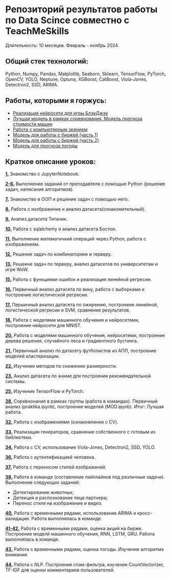 # Репозиторий результатов работы по Data Scince совместно с TeachMeSkills 

Длительность: 10 месяцев. Февраль - ноябрь 2024.

## Общий стек технологий:
Python, Numpy, Pandas, Matplotlib, Seaborn, Sklearn, TensorFlow, PyTorch, OpenCV, YOLO, Neptune, Optuna, XGBoost, CatBoost, Viola-Jones, Detectron2, SSD, ARIMA.

## Работы, которыми я горжусь:

  - [Реализация нейросети для игры БлэкДжэк](https://github.com/VladislavErmakovich/Project-TMS-DS) 
  - [Лучшая модель в рамках соревнования. Модель прогноза стоимости машин](https://github.com/VladislavErmakovich/TMSds/tree/main/lesson28) 
  - [Работа с компьютерным зрением](https://github.com/VladislavErmakovich/TMSds/tree/main/lesson34) 
  - [Модель для работы с биржей (часть 1)](https://github.com/VladislavErmakovich/TMSds/tree/main/lesson41)
  - [Модель для работы с биржей (часть 2)](https://github.com/VladislavErmakovich/TMSds/tree/main/lesson42)
  - [Модель для прогноза погоды](https://github.com/VladislavErmakovich/TMSds/tree/main/lesson42)

## Краткое описание уроков:
**[1.](https://github.com/VladislavErmakovich/TMSds/tree/main/lesson1)** Знакомство с JupyterNotebook.

**[2-6.](https://github.com/VladislavErmakovich/TMSds/tree/main/lesson2)** Выполнение заданий от преподавтеля с помощью Python (решение задач, написание алгоритмов).

**[7.](https://github.com/VladislavErmakovich/TMSds/tree/main/lesson7)** Знакомство в ООП и решение задач с помощью него.

**[8.](https://github.com/VladislavErmakovich/TMSds/tree/main/lesson8)** Работа с изображение и анализ датасета(ознакомительный).

**[9.](https://github.com/VladislavErmakovich/TMSds/tree/main/lesson9)** Анализ датасета Титаник.

**[10.](https://github.com/VladislavErmakovich/TMSds/tree/main/lesson10)** Работа с sqlalchemy и анализ датасета Бостон.

**[11.](https://github.com/VladislavErmakovich/TMSds/tree/main/lesson11)** Выполнение математичкий операций через Python, работа с изображением.

**[12.](https://github.com/VladislavErmakovich/TMSds/tree/main/lesson12)** Решение задач по комбинаторике и терверу.

**[13.](https://github.com/VladislavErmakovich/TMSds/tree/main/lesson13)** Решеине задач по терверу, анализ датасетов по университетам и игре WoW.

**[15.](https://github.com/VladislavErmakovich/TMSds/tree/main/lesson15)** Работа с функциями ошибок и реализация линейной регресии.

**[16.](https://github.com/VladislavErmakovich/TMSds/tree/main/lesson16)** Первичный анализ датасета по вину, работа с выборками и построение логистической регресии.

**[17.](https://github.com/VladislavErmakovich/TMSds/tree/main/lesson17)** Перыичный анализ датасета по ожирению, постронеие линейной, логистической регресии и SVM, сравнение результатов.

**[18.](https://github.com/VladislavErmakovich/TMSds/tree/main/lesson18)** Работа с моделями машинного обучения и нейросетями, построение нейросети для MNIST.

**[20.](https://github.com/VladislavErmakovich/TMSds/tree/main/lesson20)** Работа с моделями машинного обучения, нейросетями, построение дерева решения, случайного леса и градиентного бустинга. 

**[21.](https://github.com/VladislavErmakovich/TMSds/tree/main/lesson21)** Первичный анализ по датасету футболистов из АПЛ, построение моделей кластеризации. 

**[22.](https://github.com/VladislavErmakovich/TMSds/tree/main/lesson22)** Изучение методов по снижению размерности.

**[23.](https://github.com/VladislavErmakovich/TMSds/tree/main/lesson23)** Анализ датасета по аниме для построения рекомендательной системы.

**[25.](https://github.com/VladislavErmakovich/TMSds/tree/main/lesson25)** Изучение TensorFlow и PyTorch.

**[28.](https://github.com/VladislavErmakovich/TMSds/tree/main/lesson28)** Соревнонания в рамках группы (работа в командах). Первичный анализ (praktika.ipynb), построение моделей (MOD.ipynb). Итог: Лучшая работа.

**[32.](https://github.com/VladislavErmakovich/TMSds/tree/main/lesson32)** Работа с изображениями (ознакомление с CV).

**[33.](https://github.com/VladislavErmakovich/TMSds/tree/main/lesson33)** Реализация генераторов, сравнение собственного с готовым из библиотеки.

**[34.](https://github.com/VladislavErmakovich/TMSds/tree/main/lesson34)** Работа с CV, использование Viola-Jones, Detectron2, SSD, YOLO.

**[36.](https://github.com/VladislavErmakovich/TMSds/tree/main/lesson36)** Работа с аутентификацией человека.

**[37.](https://github.com/VladislavErmakovich/TMSds/tree/main/lesson37)** Работа с переносом стилей изображений.

**[38.](https://github.com/VladislavErmakovich/TMSds/tree/main/lesson38)** Работа в команде (составление пайплайнов под различные задачи). Выполнение следующих заданий:
  - Детектирование животных;
  - Детекция и распознование лица партнера;
  - Перенос стиля на изображение и видео.

**[40.](https://github.com/VladislavErmakovich/TMSds/tree/main/lesson40)** Работа с временными рядами, использование ARIMA и кросс-валидации. Работа выполнялась в команде.

**[41-42.](https://github.com/VladislavErmakovich/TMSds/tree/main/lesson41)** Работа с временными рядами, оценка акций на бирже. Построение моделй машинного обучения, RNN, LSTM, GRU. Работа выполнялась в команде.

**[43.](https://github.com/VladislavErmakovich/TMSds/tree/main/lesson43)** Работа с временными рядами, оценка погоды. Изучение алгоритма внимания.

**[44.](https://github.com/VladislavErmakovich/TMSds/tree/main/lesson44)** Работа с NLP. Построение спам-фильтра, изучение CountVectorizer, TF-IDF для оценки комментариев пользователей.







